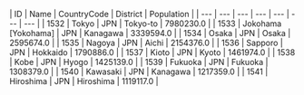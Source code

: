 | ID | Name | CountryCode | District | Population | 
| --- | --- | --- | --- | --- | --- | --- |
| 1532 | Tokyo | JPN | Tokyo-to | 7980230.0 |
| 1533 | Jokohama [Yokohama] | JPN | Kanagawa | 3339594.0 |
| 1534 | Osaka | JPN | Osaka | 2595674.0 |
| 1535 | Nagoya | JPN | Aichi | 2154376.0 |
| 1536 | Sapporo | JPN | Hokkaido | 1790886.0 |
| 1537 | Kioto | JPN | Kyoto | 1461974.0 |
| 1538 | Kobe | JPN | Hyogo | 1425139.0 |
| 1539 | Fukuoka | JPN | Fukuoka | 1308379.0 |
| 1540 | Kawasaki | JPN | Kanagawa | 1217359.0 |
| 1541 | Hiroshima | JPN | Hiroshima | 1119117.0 |
